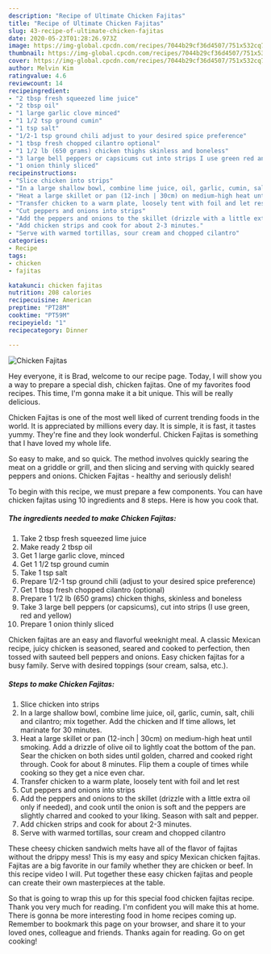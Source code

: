 ```yaml
---
description: "Recipe of Ultimate Chicken Fajitas"
title: "Recipe of Ultimate Chicken Fajitas"
slug: 43-recipe-of-ultimate-chicken-fajitas
date: 2020-05-23T01:28:26.973Z
image: https://img-global.cpcdn.com/recipes/7044b29cf36d4507/751x532cq70/chicken-fajitas-recipe-main-photo.jpg
thumbnail: https://img-global.cpcdn.com/recipes/7044b29cf36d4507/751x532cq70/chicken-fajitas-recipe-main-photo.jpg
cover: https://img-global.cpcdn.com/recipes/7044b29cf36d4507/751x532cq70/chicken-fajitas-recipe-main-photo.jpg
author: Melvin Kim
ratingvalue: 4.6
reviewcount: 14
recipeingredient:
- "2 tbsp fresh squeezed lime juice"
- "2 tbsp oil"
- "1 large garlic clove minced"
- "1 1/2 tsp ground cumin"
- "1 tsp salt"
- "1/2-1 tsp ground chili adjust to your desired spice preference"
- "1 tbsp fresh chopped cilantro optional"
- "1 1/2 lb (650 grams) chicken thighs skinless and boneless"
- "3 large bell peppers or capsicums cut into strips I use green red and yellow"
- "1 onion thinly sliced"
recipeinstructions:
- "Slice chicken into strips"
- "In a large shallow bowl, combine lime juice, oil, garlic, cumin, salt, chili and cilantro; mix together. Add the chicken and If time allows, let marinate for 30 minutes."
- "Heat a large skillet or pan (12-inch | 30cm) on medium-high heat until smoking. Add a drizzle of olive oil to lightly coat the bottom of the pan. Sear the chicken on both sides until golden, charred and cooked right through. Cook for about 8 minutes. Flip them a couple of times while cooking so they get a nice even char."
- "Transfer chicken to a warm plate, loosely tent with foil and let rest"
- "Cut peppers and onions into strips"
- "Add the peppers and onions to the skillet (drizzle with a little extra oil only if needed), and cook until the onion is soft and the peppers are slightly charred and cooked to your liking. Season with salt and pepper."
- "Add chicken strips and cook for about 2-3 minutes."
- "Serve with warmed tortillas, sour cream and chopped cilantro"
categories:
- Recipe
tags:
- chicken
- fajitas

katakunci: chicken fajitas 
nutrition: 208 calories
recipecuisine: American
preptime: "PT28M"
cooktime: "PT59M"
recipeyield: "1"
recipecategory: Dinner

---
```



![Chicken Fajitas](https://img-global.cpcdn.com/recipes/7044b29cf36d4507/751x532cq70/chicken-fajitas-recipe-main-photo.jpg)

Hey everyone, it is Brad, welcome to our recipe page. Today, I will show you a way to prepare a special dish, chicken fajitas. One of my favorites food recipes. This time, I'm gonna make it a bit unique. This will be really delicious.

Chicken Fajitas is one of the most well liked of current trending foods in the world. It is appreciated by millions every day. It is simple, it is fast, it tastes yummy. They're fine and they look wonderful. Chicken Fajitas is something that I have loved my whole life.

So easy to make, and so quick. The method involves quickly searing the meat on a griddle or grill, and then slicing and serving with quickly seared peppers and onions. Chicken Fajitas - healthy and seriously delish!


To begin with this recipe, we must prepare a few components. You can have chicken fajitas using 10 ingredients and 8 steps. Here is how you cook that.

<!--inarticleads1-->

##### The ingredients needed to make Chicken Fajitas:

1. Take 2 tbsp fresh squeezed lime juice
1. Make ready 2 tbsp oil
1. Get 1 large garlic clove, minced
1. Get 1 1/2 tsp ground cumin
1. Take 1 tsp salt
1. Prepare 1/2-1 tsp ground chili (adjust to your desired spice preference)
1. Get 1 tbsp fresh chopped cilantro (optional)
1. Prepare 1 1/2 lb (650 grams) chicken thighs, skinless and boneless
1. Take 3 large bell peppers (or capsicums), cut into strips (I use green, red and yellow)
1. Prepare 1 onion thinly sliced


Chicken fajitas are an easy and flavorful weeknight meal. A classic Mexican recipe, juicy chicken is seasoned, seared and cooked to perfection, then tossed with sauteed bell peppers and onions. Easy chicken fajitas for a busy family. Serve with desired toppings (sour cream, salsa, etc.). 

<!--inarticleads2-->

##### Steps to make Chicken Fajitas:

1. Slice chicken into strips
1. In a large shallow bowl, combine lime juice, oil, garlic, cumin, salt, chili and cilantro; mix together. Add the chicken and If time allows, let marinate for 30 minutes.
1. Heat a large skillet or pan (12-inch | 30cm) on medium-high heat until smoking. Add a drizzle of olive oil to lightly coat the bottom of the pan. Sear the chicken on both sides until golden, charred and cooked right through. Cook for about 8 minutes. Flip them a couple of times while cooking so they get a nice even char.
1. Transfer chicken to a warm plate, loosely tent with foil and let rest
1. Cut peppers and onions into strips
1. Add the peppers and onions to the skillet (drizzle with a little extra oil only if needed), and cook until the onion is soft and the peppers are slightly charred and cooked to your liking. Season with salt and pepper.
1. Add chicken strips and cook for about 2-3 minutes.
1. Serve with warmed tortillas, sour cream and chopped cilantro


These cheesy chicken sandwich melts have all of the flavor of fajitas without the drippy mess! This is my easy and spicy Mexican chicken fajitas. Fajitas are a big favorite in our family whether they are chicken or beef. In this recipe video I will. Put together these easy chicken fajitas and people can create their own masterpieces at the table. 

So that is going to wrap this up for this special food chicken fajitas recipe. Thank you very much for reading. I'm confident you will make this at home. There is gonna be more interesting food in home recipes coming up. Remember to bookmark this page on your browser, and share it to your loved ones, colleague and friends. Thanks again for reading. Go on get cooking!
